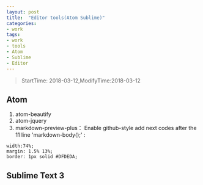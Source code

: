 ```yaml
---
layout: post
title:  "Editor tools(Atom Sublime)"
categories:
- work
tags:
- work
- tools 
- Atom 
- Sublime 
- Editor
---
```


> StartTime: 2018-03-12,ModifyTime:2018-03-12

<!---more--->

## Atom

1. atom-beautify
2. atom-jquery
3. markdown-preview-plus：
Enable github-style
add next codes after the 11 line 'markdown-body();' :
```
width:74%;
margin: 1.5% 13%;
border: 1px solid #DFDEDA;
```

## Sublime Text 3
